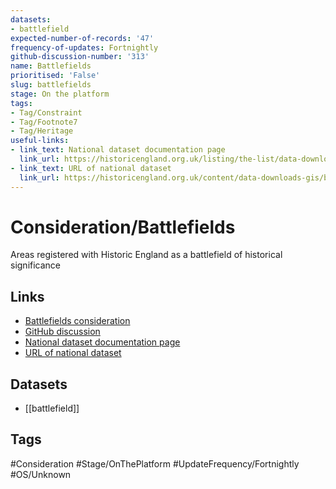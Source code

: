 ```yaml
---
datasets:
- battlefield
expected-number-of-records: '47'
frequency-of-updates: Fortnightly
github-discussion-number: '313'
name: Battlefields
prioritised: 'False'
slug: battlefields
stage: On the platform
tags:
- Tag/Constraint
- Tag/Footnote7
- Tag/Heritage
useful-links:
- link_text: National dataset documentation page
  link_url: https://historicengland.org.uk/listing/the-list/data-downloads
- link_text: URL of national dataset
  link_url: https://historicengland.org.uk/content/data-downloads-gis/battlefields/
---
```


# Consideration/Battlefields

Areas registered with Historic England as a battlefield of historical significance

## Links

* [Battlefields consideration](https://design.planning.data.gov.uk/planning-consideration/battlefields)
* [GitHub discussion](https://github.com/digital-land/data-standards-backlog/discussions/313)
* [National dataset documentation page](https://historicengland.org.uk/listing/the-list/data-downloads)
* [URL of national dataset](https://historicengland.org.uk/content/data-downloads-gis/battlefields/)

## Datasets

* [[battlefield]]

## Tags

#Consideration #Stage/OnThePlatform #UpdateFrequency/Fortnightly #OS/Unknown